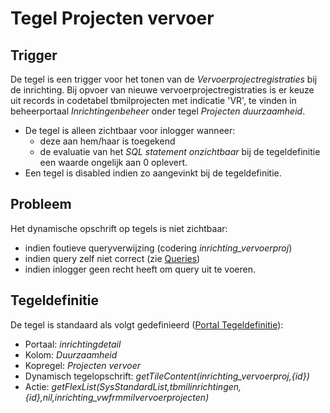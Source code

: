 # Tegel Projecten vervoer

## Trigger

De tegel is een trigger voor het tonen van de *Vervoerprojectregistraties* bij de inrichting. Bij opvoer van nieuwe vervoerprojectregistraties is er keuze uit records in codetabel tbmilprojecten met indicatie 'VR', te vinden in beheerportaal *Inrichtingenbeheer* onder tegel *Projecten duurzaamheid*.

* De tegel is alleen zichtbaar voor inlogger wanneer:
  * deze aan hem/haar is toegekend
  * de evaluatie van het *SQL statement onzichtbaar* bij de tegeldefinitie een waarde ongelijk aan 0 oplevert.
* Een tegel is disabled indien zo aangevinkt bij de tegeldefinitie.

## Probleem

Het dynamische opschrift op tegels is niet zichtbaar:

* indien foutieve queryverwijzing (codering *inrichting_vervoerproj*)
* indien query zelf niet correct (zie [Queries](/docs/instellen_inrichten/queries.md))
* indien inlogger geen recht heeft om query uit te voeren.

## Tegeldefinitie

De tegel is standaard als volgt gedefinieerd ([Portal Tegeldefinitie](/docs/instellen_inrichten/portaldefinitie/portal_tegel.md)):

* Portaal: *inrichtingdetail*
* Kolom: *Duurzaamheid*
* Kopregel: *Projecten vervoer*
* Dynamisch tegelopschrift: *getTileContent(inrichting_vervoerproj,{id})*
* Actie: *getFlexList(SysStandardList,tbmilinrichtingen,{id},nil,inrichting_vwfrmmilvervoerprojecten)*
